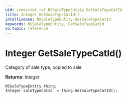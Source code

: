 ```yaml
---
uid: crmscript_ref_NSSaleTypeEntity_GetSaleTypeCatId
title: Integer GetSaleTypeCatId()
intellisense: NSSaleTypeEntity.GetSaleTypeCatId
keywords: NSSaleTypeEntity, GetSaleTypeCatId
so.topic: reference
---
```


# Integer GetSaleTypeCatId()

Category of sale type, copied to sale

**Returns:** Integer

```crmscript
NSSaleTypeEntity thing;
Integer saleTypeCatId  = thing.GetSaleTypeCatId();
```

